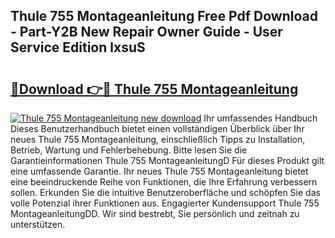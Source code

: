 ## Thule 755 Montageanleitung Free Pdf Download - Part-Y2B New Repair Owner Guide - User Service Edition lxsuS

# <h2><a href="http://df8cu5.blite.top/?on=Thule+755+Montageanleitung">🔗Download 👉🔴 Thule 755 Montageanleitung</a></h2>

[![Thule 755 Montageanleitung new download](https://i.imgur.com/lujVjoI.png)](http://df8cu5.blite.top/?on=Thule+755+Montageanleitung)
Ihr umfassendes Handbuch Dieses Benutzerhandbuch bietet einen vollständigen Überblick über Ihr neues Thule 755 Montageanleitung, einschließlich Tipps zu Installation, Betrieb, Wartung und Fehlerbehebung. Bitte lesen Sie die Garantieinformationen Thule 755 MontageanleitungD Für dieses Produkt gilt eine umfassende Garantie. Ihr neues Thule 755 Montageanleitung bietet eine beeindruckende Reihe von Funktionen, die Ihre Erfahrung verbessern sollen. Erkunden Sie die intuitive Benutzeroberfläche und schöpfen Sie das volle Potenzial ihrer Funktionen aus. Engagierter Kundensupport Thule 755 MontageanleitungDD. Wir sind bestrebt, Sie persönlich und zeitnah zu unterstützen.
